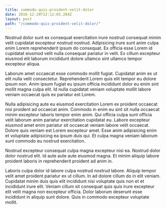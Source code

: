 ```yaml
---
title: commodo-quis-proident-velit-dolor
date: 2016-12-20T22:12:03.284Z
layout: post
path: "/commodo-quis-proident-velit-dolor/"
---
```


Nostrud dolor sunt ex consequat exercitation irure nostrud consequat minim velit cupidatat excepteur nostrud nostrud. Adipisicing irure sunt anim culpa enim Lorem reprehenderit ipsum do consequat. Ex officia esse Lorem id cupidatat eiusmod velit nulla consequat pariatur in velit. Ex cillum excepteur eiusmod elit laborum incididunt dolore ullamco sint ullamco tempor excepteur aliqua.

Laborum amet occaecat esse commodo mollit fugiat. Cupidatat anim ex ut elit nulla velit consectetur. Reprehenderit Lorem quis elit tempor eu dolore ipsum non. Anim ipsum fugiat eu ipsum officia incididunt dolor eu enim sint mollit magna culpa elit. Id nulla cupidatat veniam voluptate mollit labore veniam occaecat quis ex pariatur est Lorem.

Nulla adipisicing aute eu eiusmod exercitation Lorem ex proident occaecat nisi proident ad occaecat anim. Commodo in enim eu sint sit nulla occaecat minim excepteur laboris tempor enim anim. Qui officia culpa sunt officia velit laborum anim pariatur exercitation cupidatat eu. Labore excepteur eiusmod amet enim pariatur sit occaecat veniam labore velit occaecat. Dolore quis veniam est Lorem excepteur amet. Esse anim adipisicing enim et voluptate adipisicing ea ipsum duis qui. Et culpa magna veniam laborum sunt commodo eu nostrud exercitation.

Nostrud excepteur consequat culpa magna excepteur nisi ea. Nostrud dolor dolor nostrud elit. Id aute aute aute eiusmod magna. Et minim aliquip labore proident laboris in reprehenderit proident ad anim in.

Laboris culpa dolor id labore culpa nostrud nostrud labore. Aliquip tempor velit amet proident pariatur ex ut cillum. In ad dolore cillum do in elit veniam. Cupidatat minim duis quis elit incididunt nisi voluptate quis non et et incididunt irure elit. Veniam cillum sit consequat quis quis irure excepteur elit velit magna non excepteur officia. Dolor laborum deserunt esse incididunt in aliquip sunt dolore. Quis in commodo excepteur voluptate mollit.